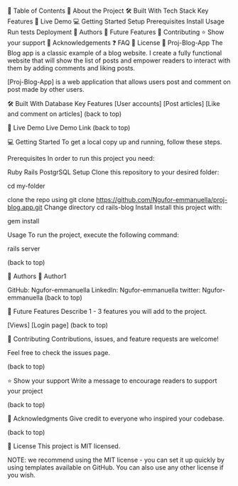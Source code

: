 📗 Table of Contents
📖 About the Project
🛠 Built With
Tech Stack
Key Features
🚀 Live Demo
💻 Getting Started
Setup
Prerequisites
Install
Usage
Run tests
Deployment
👥 Authors
🔭 Future Features
🤝 Contributing
⭐️ Show your support
🙏 Acknowledgements
❓ FAQ
📝 License
📖 Proj-Blog-App
The Blog app is a classic example of a blog website. I create a fully functional website that will show the list of posts and empower readers to interact with them by adding comments and liking posts.

[Proj-Blog-App] is a web application that allows users post and comment on post made by other users.

🛠 Built With
Database
Key Features
[User accounts]
[Post articles]
[Like and comment on articles]
(back to top)

🚀 Live Demo
Live Demo Link
(back to top)

💻 Getting Started
To get a local copy up and running, follow these steps.

Prerequisites
In order to run this project you need:

Ruby
Rails
PostgrSQL
Setup
Clone this repository to your desired folder:

cd my-folder

clone the repo using git clone https://github.com/Ngufor-emmanuella/proj-blog.app.git
Change directory cd rails-blog
Install
Install this project with:

 gem install

Usage
To run the project, execute the following command:

rails server

(back to top)

👥 Authors
👤 Author1

GitHub: Ngufor-emmanuella
LinkedIn: Ngufor-emmanuella
twitter: Ngufor-emmanuella
(back to top)

🔭 Future Features
Describe 1 - 3 features you will add to the project.

[Views]
[Login page]
(back to top)

🤝 Contributing
Contributions, issues, and feature requests are welcome!

Feel free to check the issues page.

(back to top)

⭐️ Show your support
Write a message to encourage readers to support your project

(back to top)

🙏 Acknowledgments
Give credit to everyone who inspired your codebase.

(back to top)

📝 License
This project is MIT licensed.

NOTE: we recommend using the MIT license - you can set it up quickly by using templates available on GitHub. You can also use any other license if you wish.

